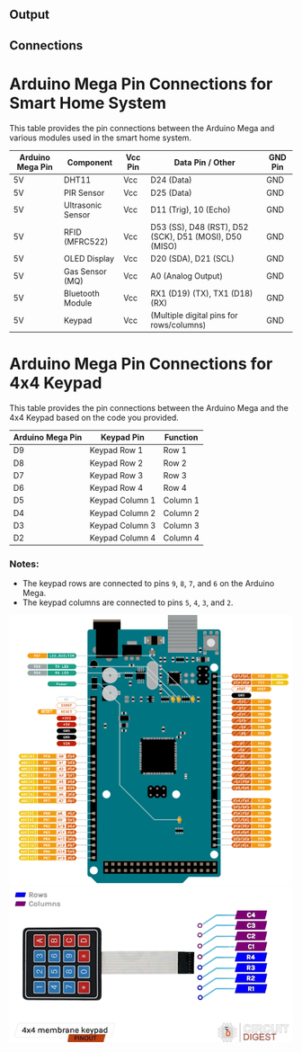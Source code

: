 ## Output

## Connections
# Arduino Mega Pin Connections for Smart Home System

This table provides the pin connections between the Arduino Mega and various modules used in the smart home system.

| **Arduino Mega Pin** | **Component**       | **Vcc Pin**         | **Data Pin** / **Other**  | **GND Pin**       |
|----------------------|---------------------|---------------------|---------------------------|-------------------|
| 5V                   | DHT11               | Vcc                 | D24 (Data)                 | GND               |
| 5V                   | PIR Sensor          | Vcc                 | D25 (Data)                 | GND               |
| 5V                   | Ultrasonic Sensor   | Vcc                 | D11 (Trig), 10 (Echo)       | GND               |
| 5V                   | RFID (MFRC522)      | Vcc                 | D53 (SS), D48 (RST), D52 (SCK), D51 (MOSI), D50 (MISO) | GND |
| 5V                   | OLED Display        | Vcc                 | D20 (SDA), D21 (SCL)         | GND               |
| 5V                   | Gas Sensor (MQ)     | Vcc                 | A0 (Analog Output)         | GND               |
| 5V                   | Bluetooth Module    | Vcc                 | RX1 (D19) (TX), TX1 (D18) (RX) | GND            |
| 5V                   | Keypad              | Vcc                 | (Multiple digital pins for rows/columns) | GND |

# Arduino Mega Pin Connections for 4x4 Keypad

This table provides the pin connections between the Arduino Mega and the 4x4 Keypad based on the code you provided.

| **Arduino Mega Pin** | **Keypad Pin**      | **Function**   |
|----------------------|---------------------|----------------|
| D9                   | Keypad Row 1        | Row 1          |
| D8                   | Keypad Row 2        | Row 2          |
| D7                   | Keypad Row 3        | Row 3          |
| D6                   | Keypad Row 4        | Row 4          |
| D5                   | Keypad Column 1     | Column 1       |
| D4                   | Keypad Column 2     | Column 2       |
| D3                   | Keypad Column 3     | Column 3       |
| D2                   | Keypad Column 4     | Column 4       |

### Notes:
- The keypad rows are connected to pins `9`, `8`, `7`, and `6` on the Arduino Mega.
- The keypad columns are connected to pins `5`, `4`, `3`, and `2`.


![alt text](https://github.com/DochevM/Arduino-Mega-2560/blob/main/Documents/Arduino_mega_pinnout.png)
![alt text](https://github.com/DochevM/Arduino-Mega-2560/blob/main/Documents/keypad_pinout.png)